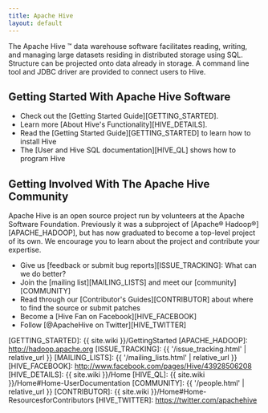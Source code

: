 ```yaml
---
title: Apache Hive
layout: default
---
```


<!---
  Licensed to the Apache Software Foundation (ASF) under one
  or more contributor license agreements.  See the NOTICE file
  distributed with this work for additional information
  regarding copyright ownership.  The ASF licenses this file
  to you under the Apache License, Version 2.0 (the
  "License"); you may not use this file except in compliance
  with the License.  You may obtain a copy of the License at

  http://www.apache.org/licenses/LICENSE-2.0

  Unless required by applicable law or agreed to in writing,
  software distributed under the License is distributed on an
  "AS IS" BASIS, WITHOUT WARRANTIES OR CONDITIONS OF ANY
  KIND, either express or implied.  See the License for the
  specific language governing permissions and limitations
  under the License. -->

The Apache Hive &trade; data warehouse software facilitates reading,
writing, and managing large datasets residing in distributed storage
using SQL.  Structure can be projected onto data already in storage.
A command line tool and JDBC driver are provided to connect users to
Hive.

## Getting Started With Apache Hive Software

 * Check out the [Getting Started Guide][GETTING_STARTED].
 * Learn more [About Hive's Functionality][HIVE_DETAILS].
 * Read the [Getting Started Guide][GETTING_STARTED] to learn how to install Hive
 * The [User and Hive SQL documentation][HIVE_QL] shows how to program Hive

## Getting Involved With The Apache Hive Community

Apache Hive is an open source project run by volunteers at the Apache
Software Foundation. Previously it was a subproject of [Apache&reg;
Hadoop&reg;][APACHE_HADOOP], but has now graduated to become a
top-level project of its own. We encourage you to learn about the
project and contribute your expertise.

 * Give us [feedback or submit bug reports][ISSUE_TRACKING]: What can we do better?
 * Join the [mailing list][MAILING_LISTS] and meet our [community][COMMUNITY]
 * Read through our [Contributor's Guides][CONTRIBUTOR] about where to find the source or submit patches
 * Become a [Hive Fan on Facebook][HIVE_FACEBOOK]
 * Follow [@ApacheHive on Twitter][HIVE_TWITTER]

[GETTING_STARTED]: {{ site.wiki }}/GettingStarted
[APACHE_HADOOP]: http://hadoop.apache.org
[ISSUE_TRACKING]: {{ '/issue_tracking.html' | relative_url }}
[MAILING_LISTS]: {{ '/mailing_lists.html' | relative_url }}
[HIVE_FACEBOOK]: http://www.facebook.com/pages/Hive/43928506208
[HIVE_DETAILS]: {{ site.wiki }}/Home
[HIVE_QL]: {{ site.wiki }}/Home#Home-UserDocumentation
[COMMUNITY]: {{ '/people.html' | relative_url }}
[CONTRIBUTOR]: {{ site.wiki }}/Home#Home-ResourcesforContributors
[HIVE_TWITTER]: https://twitter.com/apachehive


